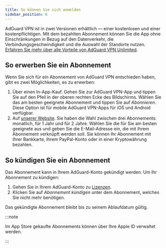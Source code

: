 ```yaml
---
title: So können Sie sich anmelden
sidebar_position: 6
---
```


AdGuard VPN ist in zwei Versionen erhältlich — einer kostenlosen und einer kostenpflichtigen. Mit dem bezahlten Abonnement können Sie die App ohne Einschränkungen in Bezug auf den Datenverkehr, die Verbindungsgeschwindigkeit und die Auswahl der Standorte nutzen. [Erfahren Sie mehr über alle Vorteile von AdGuard VPN Unlimited](/general/free-vs-unlimited).

## So erwerben Sie ein Abonnement

Wenn Sie sich für ein Abonnement von AdGuard VPN entschieden haben, gibt es zwei Möglichkeiten, es zu erwerben:

1. Über einen In-App-Kauf. Gehen Sie zur AdGuard VPN-App und tippen Sie auf den Pfeil in der oberen rechten Ecke des Bildschirms. Wählen Sie das am besten geeignete Abonnement und tippen Sie auf *Abonnieren*. Diese Option ist für mobile AdGuard VPN-Apps für iOS und Android verfügbar.
2. Auf [unserer Website](https://adguard-vpn.com/license.html). Sie haben die Wahl zwischen drei Abonnements: monatlich, für 1 Jahr und für 2 Jahre. Wählen Sie die für Sie am besten geeignete aus und geben Sie die E-Mail-Adresse ein, die mit Ihrem Abonnement verknüpft werden soll. Sie können Ihr Abonnement mit Ihrer Bankkarte, Ihrem PayPal-Konto oder in einer Kryptowährung bezahlen.

## So kündigen Sie ein Abonnement

Das Abonnement kann in Ihrem AdGuard-Konto gekündigt werden. Um Ihr Abonnement zu kündigen:

 1. Gehen Sie in Ihrem AdGuard-Konto zu [Lizenzen](https://my.adguard.com/account/licenses).
 1. Klicken Sie auf *Abonnement kündigen* unter dem Abonnement, welches Sie nicht mehr benötigen.

Das gekündigte Abonnement bleibt bis zu seinem Ablaufdatum gültig.

:::note

Im App Store gekaufte Abonnements können über Ihre Apple ID verwaltet werden.

:::
